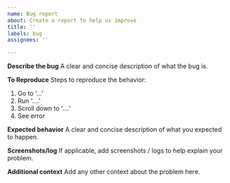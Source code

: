 ```yaml
---
name: Bug report
about: Create a report to help us improve
title: ''
labels: bug
assignees: ''

---
```


**Describe the bug**
A clear and concise description of what the bug is.

**To Reproduce**
Steps to reproduce the behavior:

1. Go to '...'
2. Run '....'
3. Scroll down to '....'
4. See error

**Expected behavior**
A clear and concise description of what you expected to happen.

**Screenshots/log**
If applicable, add screenshots / logs to help explain your problem.

**Additional context**
Add any other context about the problem here.
